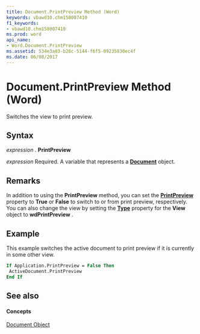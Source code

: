```yaml
---
title: Document.PrintPreview Method (Word)
keywords: vbawd10.chm158007410
f1_keywords:
- vbawd10.chm158007410
ms.prod: word
api_name:
- Word.Document.PrintPreview
ms.assetid: 534e3a03-b26c-5144-f6f5-09235830ec4f
ms.date: 06/08/2017
---
```



# Document.PrintPreview Method (Word)

Switches the view to print preview.


## Syntax

 _expression_ . **PrintPreview**

 _expression_ Required. A variable that represents a **[Document](document-object-word.md)** object.


## Remarks

In addition to using the  **PrintPreview** method, you can set the **[PrintPreview](application-printpreview-property-word.md)** property to **True** or **False** to switch to or from print preview, respectively. You can also change the view by setting the **[Type](document-type-property-word.md)** property for the **View** object to **wdPrintPreview** .


## Example

This example switches the active document to print preview if it is currently in some other view.


```vb
If Application.PrintPreview = False Then 
 ActiveDocument.PrintPreview 
End If
```


## See also


#### Concepts


[Document Object](document-object-word.md)

